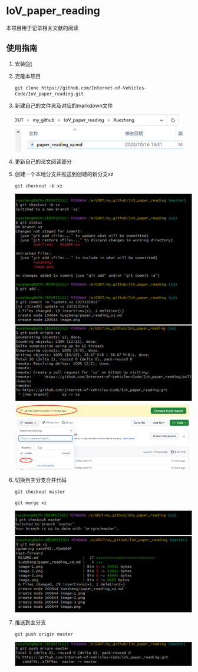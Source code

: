 # IoV_paper_reading

本项目用于记录相关文献的阅读

## 使用指南
1. 安装[Git](https://git-scm.com/)
   
2. 克隆本项目
   ```
   git clone https://github.com/Internet-of-Vehicles-Code/IoV_paper_reading.git
   ```
3. 新建自己的文件夹及对应的markdown文件
   
   ![Alt text](./images/image.png)
4. 更新自己的论文阅读部分
5. 创建一个本地分支并推送到创建的新分支xz
   ```
   git checkout -b xz
   ```
   ![Alt text](./images/image-1.png)
   ![Alt text](./images/image-2.png)
   ![Alt text](./images/image-3.png)
6. 切换到主分支合并代码
   ```
   git checkout master
   ```
   ```
   git merge xz
   ```
   ![Alt text](./images/image-4.png)
   ![Alt text](./images/image-5.png)
7. 推送到主分支
   ```
   git push origin master
   ```
   ![Alt text](./images/image-6.png)